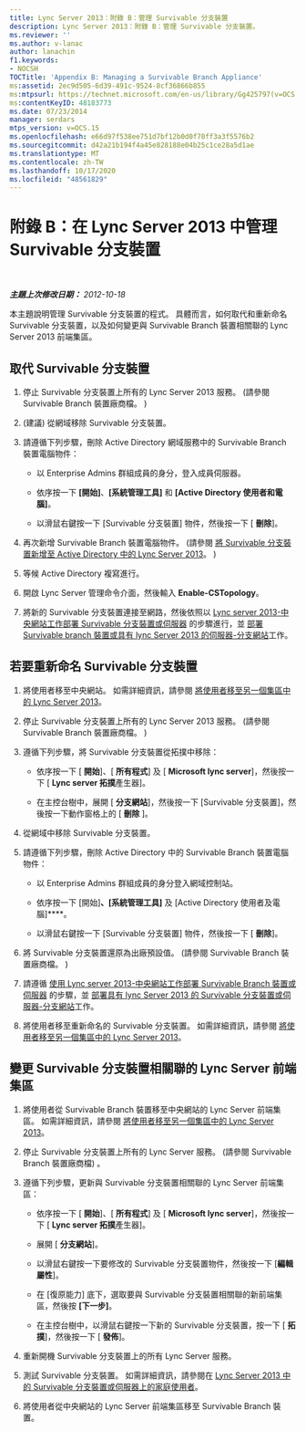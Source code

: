 ```yaml
---
title: Lync Server 2013：附錄 B：管理 Survivable 分支裝置
description: Lync Server 2013：附錄 B：管理 Survivable 分支裝置。
ms.reviewer: ''
ms.author: v-lanac
author: lanachin
f1.keywords:
- NOCSH
TOCTitle: 'Appendix B: Managing a Survivable Branch Appliance'
ms:assetid: 2ec9d505-6d39-491c-9524-8cf36866b855
ms:mtpsurl: https://technet.microsoft.com/en-us/library/Gg425797(v=OCS.15)
ms:contentKeyID: 48183773
ms.date: 07/23/2014
manager: serdars
mtps_version: v=OCS.15
ms.openlocfilehash: e66d97f538ee751d7bf12b0d0f70ff3a3f5576b2
ms.sourcegitcommit: d42a21b194f4a45e828188e04b25c1ce28a5d1ae
ms.translationtype: MT
ms.contentlocale: zh-TW
ms.lasthandoff: 10/17/2020
ms.locfileid: "48561829"
---
```

# <a name="appendix-b-managing-a-survivable-branch-appliance-in-lync-server-2013"></a>附錄 B：在 Lync Server 2013 中管理 Survivable 分支裝置

<div data-xmlns="http://www.w3.org/1999/xhtml">

<div class="topic" data-xmlns="http://www.w3.org/1999/xhtml" data-msxsl="urn:schemas-microsoft-com:xslt" data-cs="https://msdn.microsoft.com/">

<div data-asp="https://msdn2.microsoft.com/asp">



</div>

<div id="mainSection">

<div id="mainBody">

<span> </span>

_**主題上次修改日期：** 2012-10-18_

本主題說明管理 Survivable 分支裝置的程式。 具體而言，如何取代和重新命名 Survivable 分支裝置，以及如何變更與 Survivable Branch 裝置相關聯的 Lync Server 2013 前端集區。

<div>

## <a name="to-replace-a-survivable-branch-appliance"></a>取代 Survivable 分支裝置

1.  停止 Survivable 分支裝置上所有的 Lync Server 2013 服務。  (請參閱 Survivable Branch 裝置廠商檔。 ) 

2.   (建議) 從網域移除 Survivable 分支裝置。

3.  請遵循下列步驟，刪除 Active Directory 網域服務中的 Survivable Branch 裝置電腦物件：
    
      - 以 Enterprise Admins 群組成員的身分，登入成員伺服器。
    
      - 依序按一下 **[開始]**、**[系統管理工具]** 和 **[Active Directory 使用者和電腦]**。
    
      - 以滑鼠右鍵按一下 [Survivable 分支裝置] 物件，然後按一下 [ **刪除**]。

4.  再次新增 Survivable Branch 裝置電腦物件。  (請參閱 [將 Survivable 分支裝置新增至 Active Directory 中的 Lync Server 2013](lync-server-2013-add-a-survivable-branch-appliance-to-active-directory.md)。 ) 

5.  等候 Active Directory 複寫進行。

6.  開啟 Lync Server 管理命令介面，然後輸入 **Enable-CSTopology**。

7.  將新的 Survivable 分支裝置連接至網路，然後依照以 [Lync server 2013-中央網站工作部署 Survivable 分支裝置或伺服器](lync-server-2013-deploying-a-survivable-branch-appliance-or-server-central-site-tasks.md) 的步驟進行，並 [部署 Survivable branch 裝置或具有 lync Server 2013 的伺服器-分支網站](lync-server-2013-deploy-a-survivable-branch-appliance-or-server-branch-site-task.md)工作。

</div>

<div>

## <a name="to-rename-a-survivable-branch-appliance"></a>若要重新命名 Survivable 分支裝置

1.  將使用者移至中央網站。 如需詳細資訊，請參閱 [將使用者移至另一個集區中的 Lync Server 2013](lync-server-2013-move-users-to-another-pool.md)。

2.  停止 Survivable 分支裝置上所有的 Lync Server 2013 服務。  (請參閱 Survivable Branch 裝置廠商檔。 ) 

3.  遵循下列步驟，將 Survivable 分支裝置從拓撲中移除：
    
      - 依序按一下 [ **開始**]、[ **所有程式**] 及 [ **Microsoft lync server**]，然後按一下 [ **Lync server 拓撲**產生器]。
    
      - 在主控台樹中，展開 [ **分支網站**]，然後按一下 [Survivable 分支裝置]，然後按一下動作窗格上的 [ **刪除** ]。

4.  從網域中移除 Survivable 分支裝置。

5.  請遵循下列步驟，刪除 Active Directory 中的 Survivable Branch 裝置電腦物件：
    
      - 以 Enterprise Admins 群組成員的身分登入網域控制站。
    
      - 依序按一下 [開始]****、[系統管理工具]**** 及 [Active Directory 使用者及電腦]****。
    
      - 以滑鼠右鍵按一下 [Survivable 分支裝置] 物件，然後按一下 [ **刪除**]。

6.  將 Survivable 分支裝置還原為出廠預設值。  (請參閱 Survivable Branch 裝置廠商檔。 ) 

7.  請遵循 [使用 Lync server 2013-中央網站工作部署 Survivable Branch 裝置或伺服器](lync-server-2013-deploying-a-survivable-branch-appliance-or-server-central-site-tasks.md) 的步驟，並 [部署具有 lync Server 2013 的 Survivable 分支裝置或伺服器-分支網站](lync-server-2013-deploy-a-survivable-branch-appliance-or-server-branch-site-task.md)工作。

8.  將使用者移至重新命名的 Survivable 分支裝置。 如需詳細資訊，請參閱 [將使用者移至另一個集區中的 Lync Server 2013](lync-server-2013-move-users-to-another-pool.md)。

</div>

<div>

## <a name="to-change-the-lync-server-front-end-pool-that-the-survivable-branch-appliance-is-associated-with"></a>變更 Survivable 分支裝置相關聯的 Lync Server 前端集區

1.  將使用者從 Survivable Branch 裝置移至中央網站的 Lync Server 前端集區。 如需詳細資訊，請參閱 [將使用者移至另一個集區中的 Lync Server 2013](lync-server-2013-move-users-to-another-pool.md)。

2.  停止 Survivable 分支裝置上所有的 Lync Server 服務。  (請參閱 Survivable Branch 裝置廠商檔) 。

3.  遵循下列步驟，更新與 Survivable 分支裝置相關聯的 Lync Server 前端集區：
    
      - 依序按一下 [ **開始**]、[ **所有程式**] 及 [ **Microsoft lync server**]，然後按一下 [ **Lync server 拓撲**產生器]。
    
      - 展開 [ **分支網站**]。
    
      - 以滑鼠右鍵按一下要修改的 Survivable 分支裝置物件，然後按一下 [**編輯屬性**]。
    
      - 在 [復原能力] 底下，選取要與 Survivable 分支裝置相關聯的新前端集區，然後按 **[下一步]**。
    
      - 在主控台樹中，以滑鼠右鍵按一下新的 Survivable 分支裝置，按一下 [ **拓撲**]，然後按一下 [ **發佈**]。

4.  重新開機 Survivable 分支裝置上的所有 Lync Server 服務。

5.  測試 Survivable 分支裝置。 如需詳細資訊，請參閱在 [Lync Server 2013 中的 Survivable 分支裝置或伺服器上的家庭使用者](lync-server-2013-home-users-on-a-survivable-branch-appliance-or-server.md)。

6.  將使用者從中央網站的 Lync Server 前端集區移至 Survivable Branch 裝置。

</div>

</div>

<span> </span>

</div>

</div>

</div>

